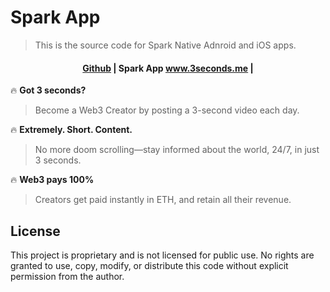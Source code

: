 # Spark App
>This is the source code for Spark Native Adnroid and iOS apps.


<h4 align="center">
  <a href="https://docs.scaffoldeth.io">Github</a> |
  Spark App <a href="https://www.3seconds.me">www.3seconds.me</a> |
</h4>

🔥 **Got 3 seconds?**
>Become a Web3 Creator by posting a 3-second video each day.

🔥 **Extremely. Short. Content.** 
>No more doom scrolling—stay informed about the world, 24/7, in just 3 seconds.

🔥 **Web3 pays 100%**
>Creators get paid instantly in ETH, and retain all their revenue.

## License

This project is proprietary and is not licensed for public use. No rights are granted to use, copy, modify, or distribute this code without explicit permission from the author.
